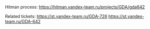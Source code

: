 Hitman process: 
https://hitman.yandex-team.ru/projects/GDA/gda642

Related tickets: 
https://st.yandex-team.ru/GDA-726
https://st.yandex-team.ru/GDA-642
